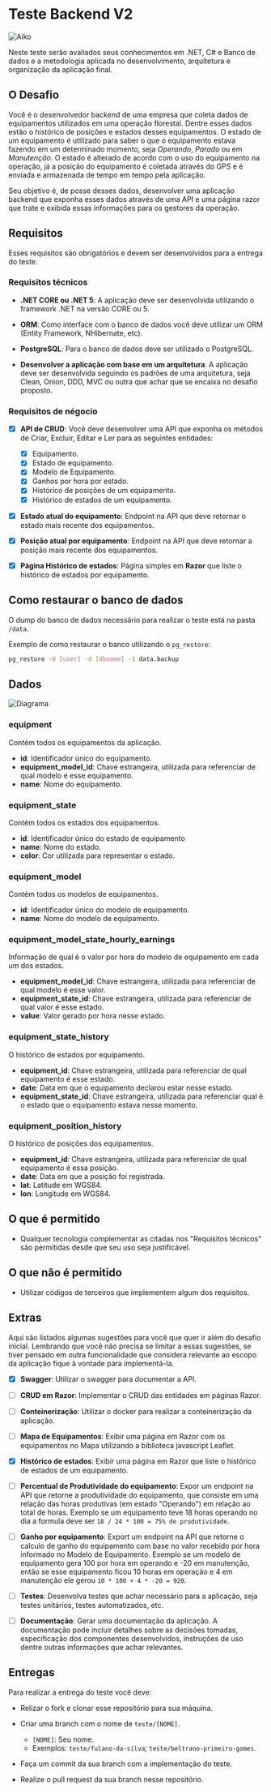 # Teste Backend V2

![Aiko](img/aiko.png)

Neste teste serão avaliados seus conhecimentos em .NET, C# e Banco de dados e a metodologia aplicada no desenvolvimento, arquitetura e organização da aplicação final.

## O Desafio

Você é o desenvolvedor backend de uma empresa que coleta dados de equipamentos utilizados em uma operação florestal. Dentre esses dados estão o histórico de posições e estados desses equipamentos. O estado de um equipamento é utilizado para saber o que o equipamento estava fazendo em um determinado momento, seja *Operando*, *Parado* ou em *Manutenção*. O estado é alterado de acordo com o uso do equipamento na operação, já a posição do equipamento é coletada através do GPS e é enviada e armazenada de tempo em tempo pela aplicação.

Seu objetivo é, de posse desses dados, desenvolver uma aplicação backend que exponha esses dados através de uma API e uma página razor que trate e exibida essas informações para os gestores da operação.

## Requisitos

Esses requisitos são obrigatórios e devem ser desenvolvidos para a entrega do teste.

### Requisitos técnicos

* **.NET CORE ou .NET 5**: A aplicação deve ser desenvolvida utilizando o framework .NET na versão CORE ou 5.

* **ORM**: Como interface com o banco de dados você deve utilizar um ORM (Entity Framework, NHibernate, etc).

* **PostgreSQL**: Para o banco de dados deve ser utilizado o PostgreSQL.

* **Desenvolver a aplicação com base em um arquitetura**: A aplicação deve ser desenvolvida seguindo os padrões de uma arquitetura, seja Clean, Onion, DDD, MVC ou outra que achar que se encaixa no desafio proposto.

### Requisitos de négocio

- [x] **API de CRUD**: Você deve desenvolver uma API que exponha os métodos de Criar, Excluir, Editar e Ler para as seguintes entidades:
  - [x] Equipamento.
  - [x] Estado de equipamento. 
  - [x] Modelo de Equipamento. 
  - [x] Ganhos por hora por estado.
  - [x] Histórico de posições de um equipamento.
  - [x] Histórico de estados de um equipamento.

- [x] **Estado atual do equipamento**: Endpoint na API que deve retornar o estado mais recente dos equipamentos.

- [x] **Posição atual por equipamento**: Endpoint na API que deve retornar a posição mais recente dos equipamentos.

- [x] **Página Histórico de estados**: Página simples em **Razor** que liste o histórico de estados por equipamento.

## Como restaurar o banco de dados

O dump do banco de dados necessário para realizar o teste está na pasta `/data`.

Exemplo de como restaurar o banco utilizando o `pg_restore`:
```sh
pg_restore -U [user] -d [dbname] -1 data.backup
```

## Dados 

![Diagrama](img/diagram.png)

### equipment
Contém todos os equipamentos da aplicação.

* **id**: Identificador único do equipamento.
* **equipment_model_id**: Chave estrangeira, utilizada para referenciar de qual modelo é esse equipamento.
* **name**: Nome do equipamento.

### equipment_state
Contém todos os estados dos equipamentos.

* **id**: Identificador único do estado de equipamento
* **name**: Nome do estado.
* **color**: Cor utilizada para representar o estado.

### equipment_model
Contém todos os modelos de equipamentos.

* **id**: Identificador único do modelo de equipamento.
* **name**: Nome do modelo de equipamento.

### equipment_model_state_hourly_earnings
Informação de qual é o valor por hora do modelo de equipamento em cada um dos estados.

* **equipment_model_id**: Chave estrangeira, utilizada para referenciar de qual modelo é esse valor.
* **equipment_state_id**: Chave estrangeira, utilizada para referenciar de qual valor é esse estado.
* **value**: Valor gerado por hora nesse estado.

### equipment_state_history
O histórico de estados por equipamento.

* **equipment_id**: Chave estrangeira, utilizada para referenciar de qual equipamento é esse estado.
* **date**: Data em que o equipamento declarou estar nesse estado.
* **equipment_state_id**: Chave estrangeira, utilizada para referenciar qual é o estado que o equipamento estava nesse momento.

### equipment_position_history
O histórico de posições dos equipamentos.

* **equipment_id**: Chave estrangeira, utilizada para referenciar de qual equipamento é essa posição.
* **date**: Data em que a posição foi registrada.
* **lat**: Latitude em WGS84.
* **lon**: Longitude em WGS84.


## O que é permitido

* Qualquer tecnologia complementar as citadas nos "Requisitos técnicos" são permitidas desde que seu uso seja justificável.

## O que não é permitido

* Utilizar códigos de terceiros que implementem algum dos requisitos.

## Extras

Aqui são listados algumas sugestões para você que quer ir além do desafio inicial. Lembrando que você não precisa se limitar a essas sugestões, se tiver pensado em outra funcionalidade que considera relevante ao escopo da aplicação fique à vontade para implementá-la.

- [x] **Swagger**: Utilizar o swagger para documentar a API.

- [ ] **CRUD em Razor**: Implementar o CRUD das entidades em páginas Razor.

- [ ] **Conteinerização**: Utilizar o docker para realizar a conteinerização da aplicação.

- [ ] **Mapa de Equipamentos**: Exibir uma página em Razor com os equipamentos no Mapa utilizando a biblioteca javascript Leaflet.

- [x] **Histórico de estados**: Exibir uma página em Razor que liste o histórico de estados de um equipamento.

- [ ] **Percentual de Produtividade do equipamento**: Expor um endpoint na API que retorne a produtividade do equipamento, que consiste em uma relação das horas produtivas (em estado "Operando") em relação ao total de horas. Exemplo se um equipamento teve 18 horas operando no dia a formula deve ser `18 / 24 * 100 = 75% de produtividade`.

- [ ] **Ganho por equipamento**: Export um endpoint na API que retorne o calculo de ganho do equipamento com base no valor recebido por hora informado no Modelo de Equipamento. Exemplo se um modelo de equipamento gera 100 por hora em operando e -20 em manutenção, então se esse equipamento ficou 10 horas em operação e 4 em manutenção ele gerou `10 * 100 + 4 * -20 = 920`.

- [ ] **Testes**: Desenvolva testes que achar necessário para a aplicação, seja testes unitários, testes automatizados, etc.

- [ ] **Documentação**: Gerar uma documentação da aplicação. A documentação pode incluir detalhes sobre as decisões tomadas, especificação dos componentes desenvolvidos, instruções de uso dentre outras informações que achar relevantes.

## Entregas

Para realizar a entrega do teste você deve:

* Relizar o fork e clonar esse repositório para sua máquina.
  
* Criar uma branch com o nome de `teste/[NOME]`.
  * `[NOME]`: Seu nome.
  * Exemplos: `teste/fulano-da-silva`; `teste/beltrano-primeiro-gomes`.
  
* Faça um commit da sua branch com a implementação do teste.
  
* Realize o pull request da sua branch nesse repositório.
